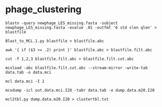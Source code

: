 # phage_clustering

`blastn -query newphage_LES_missing.fasta -subject newphage_LES_missing.fasta -evalue .01 -outfmt '6 std slen qlen' > blastfile` 

`Blast_to_MCL.1.py blastfile > blastfile.abc`
  
`awk '{ if ($3 >= .2) print }' blastfile.abc > blastfile.filt.abc` 

`cut -f 1,2,3 blastfile.filt.abc > blastfile.filt.cut.abc`

`mcxload -abc blastfile.filt.cut.abc --stream-mirror -write-tab data.tab -o data.mci`

`mcl data.mci -I 2`

`mcxdump -icl out.data.mci.I20 -tabr data.tab -o dump.data.m20.I20`

`mcl2tbl.py dump.data.m20.I20 > clustertbl.txt`
